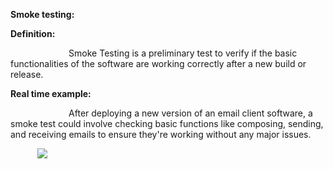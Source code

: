 ﻿**Smoke testing:**

**Definition:**  

`             `Smoke Testing is a preliminary test to verify if the basic functionalities of the software are working correctly after a new build or release.

**Real time example:**

`             `After deploying a new version of an email client software, a smoke test could involve checking basic functions like composing, sending, and receiving emails to ensure they're working without any major issues.

`      `![](Aspose.Words.1b9a5843-5ebc-4399-830e-d8add527c0ab.001.png)
